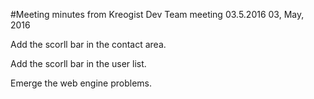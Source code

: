 #Meeting minutes from Kreogist Dev Team meeting 03.5.2016
03, May, 2016

Add the scorll bar in the contact area.

Add the scorll bar in the user list.

Emerge the web engine problems.

